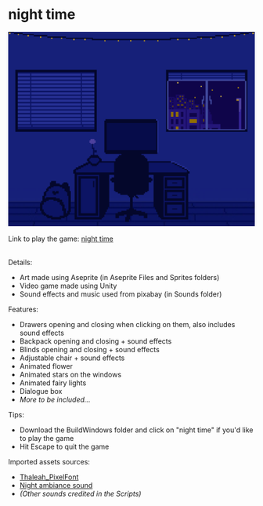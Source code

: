 # night time

![Image of video game. Image of a dark blue room with a computer](https://github.com/paper-clips/night-time/blob/0ee688b837166fca0c49bb95e887ef75b7097b36/Game%20Images/room-image.png)

Link to play the game: [night time](https://paper-clips.github.io/night-time/) <br><br>

Details: <br>
- Art made using Aseprite (in Aseprite Files and Sprites folders)
- Video game made using Unity
- Sound effects and music used from pixabay (in Sounds folder)

Features: <br>
- Drawers opening and closing when clicking on them, also includes sound effects
- Backpack opening and closing + sound effects
- Blinds opening and closing + sound effects
- Adjustable chair + sound effects
- Animated flower
- Animated stars on the windows
- Animated fairy lights
- Dialogue box
- _More to be included..._

Tips: <br>
- Download the BuildWindows folder and click on "night time" if you'd like to play the game
- Hit Escape to quit the game

Imported assets sources: <br>
- [Thaleah_PixelFont](https://assetstore.unity.com/packages/2d/fonts/free-pixel-font-thaleah-140059)
- [Night ambiance sound](https://pixabay.com/sound-effects/night-ambience-17064/)
- _(Other sounds credited in the Scripts)_
